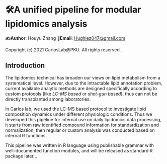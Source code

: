 # :hammer_and_wrench:A unified pipeline for modular lipidomics analysis
**:writing_hand:Author**: Houyu Zhang  **:email:Email**: Hughiez047@gmail.com

Copyright (c) 2021 CarlosLab@PKU. All rights reserved.

## Introduction

The lipidomics technical has broaden our views on lipid metabolism from a systematical level. However, due to the intractable lipid annotation problem, current available analytic methods are designed specifically according to custom protocols (like *LC-MS based* or *shot-gun based*), thus can not be directly transplanted among laboratories. 

In Carlos lab, we used the LC-MS based protocol to investigate lipid composition dynamics under different physiologic conditions. Thus we developed this pipeline for internal use on daily lipidomics data processing, it starts from raw identified compound information for standardization and normalization, then regular or custom analysis was conducted based on internal R functions.

This pipeline was written in R language using publishable grammar with well-documented function modules, and will be released as standard R package later...

